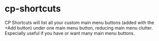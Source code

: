 cp-shortcuts
============

CP Shortcuts will list all your custom main menu buttons (added with the +Add button) under one main menu button, reducing main menu clutter. Especially useful if you have or want many main menu buttons. 